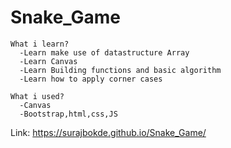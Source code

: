 # Snake_Game


        
    What i learn?
      -Learn make use of datastructure Array
      -Learn Canvas 
      -Learn Building functions and basic algorithm
      -Learn how to apply corner cases 

    What i used?
      -Canvas
      -Bootstrap,html,css,JS
    
    
    
   Link: https://surajbokde.github.io/Snake_Game/
      

